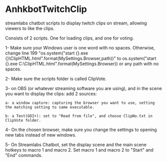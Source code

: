 # AnhkbotTwitchClip
streamlabs chatbot scripts to display twitch clips on stream, allowing viewers to like the clips.

Consists of 2 scripts. One for loading clips, and one for voting.

1- Make sure your Windows user is one word with no spaces. Otherwise, change line 199 "os.system("start {}.exe {}\ClipHTML.html".format(MySettings.Browser,path))" to os.system("start {}.exe C:\ClipHTML.html".format(MySettings.Browser)) or any path with no spaces.

2- Make sure the scripts folder is called ClipVote.

3- on OBS (or whatever streaming software you are using), and in the scene you want to display the clips: add 2 sources:

    a- a window capture: capturing the browser you want to use, setting the matching setting to same executable.
    
    b- a Text(GDI+): set to "Read from file", and choose ClipNo.txt in ClipVote folder.
    
4- On the chosen browser, make sure you change the settings to opening new tabs instead of new windows. 
    
5- On Streamlabs Chatbot, set the display scene and the main scene hotkeys to macro 1 and macro 2. Set macro 1 and macro 2 to "Start" and "End" commands.


